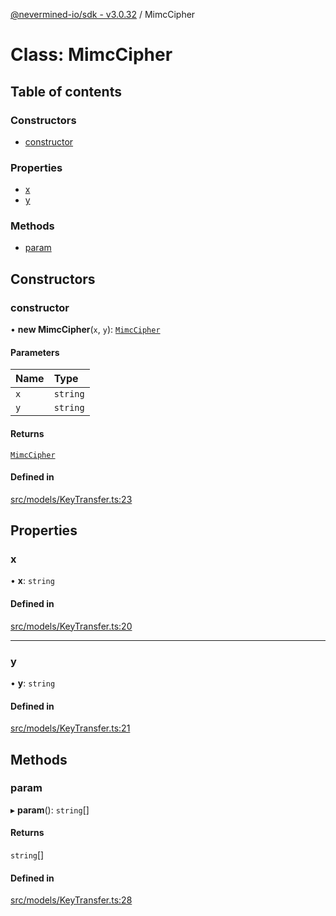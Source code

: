 [@nevermined-io/sdk - v3.0.32](../code-reference.md) / MimcCipher

# Class: MimcCipher

## Table of contents

### Constructors

- [constructor](MimcCipher.md#constructor)

### Properties

- [x](MimcCipher.md#x)
- [y](MimcCipher.md#y)

### Methods

- [param](MimcCipher.md#param)

## Constructors

### constructor

• **new MimcCipher**(`x`, `y`): [`MimcCipher`](MimcCipher.md)

#### Parameters

| Name | Type     |
| :--- | :------- |
| `x`  | `string` |
| `y`  | `string` |

#### Returns

[`MimcCipher`](MimcCipher.md)

#### Defined in

[src/models/KeyTransfer.ts:23](https://github.com/nevermined-io/sdk-js/blob/aebb2d7041e6f22aa25122a9a516bc8a7030d8ab/src/models/KeyTransfer.ts#L23)

## Properties

### x

• **x**: `string`

#### Defined in

[src/models/KeyTransfer.ts:20](https://github.com/nevermined-io/sdk-js/blob/aebb2d7041e6f22aa25122a9a516bc8a7030d8ab/src/models/KeyTransfer.ts#L20)

---

### y

• **y**: `string`

#### Defined in

[src/models/KeyTransfer.ts:21](https://github.com/nevermined-io/sdk-js/blob/aebb2d7041e6f22aa25122a9a516bc8a7030d8ab/src/models/KeyTransfer.ts#L21)

## Methods

### param

▸ **param**(): `string`[]

#### Returns

`string`[]

#### Defined in

[src/models/KeyTransfer.ts:28](https://github.com/nevermined-io/sdk-js/blob/aebb2d7041e6f22aa25122a9a516bc8a7030d8ab/src/models/KeyTransfer.ts#L28)
